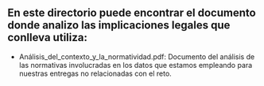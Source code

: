 ## En este directorio puede encontrar el documento donde analizo las implicaciones legales que conlleva utiliza:
* Análisis_del_contexto_y_la_normatividad.pdf: Documento del análisis de las normativas involucradas en los datos que estamos empleando para nuestras entregas no relacionadas con el reto.
